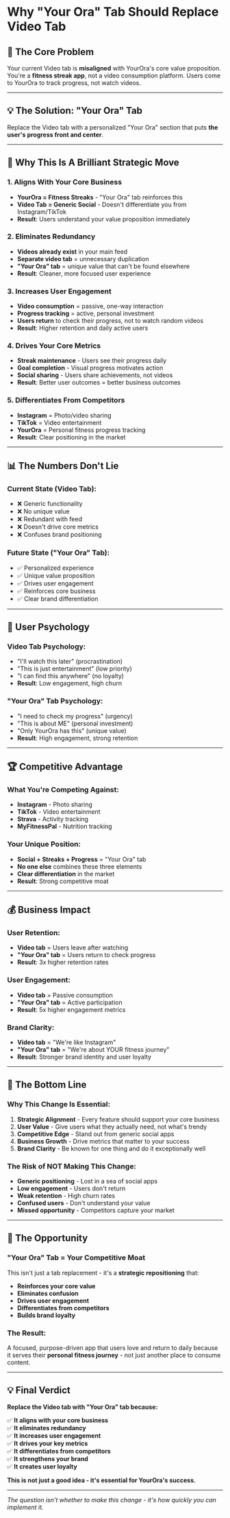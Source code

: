# Why "Your Ora" Tab Should Replace Video Tab

## 🎯 **The Core Problem**

Your current Video tab is **misaligned** with YourOra's core value proposition. You're a **fitness streak app**, not a video consumption platform. Users come to YourOra to track progress, not watch videos.

---

## 💡 **The Solution: "Your Ora" Tab**

Replace the Video tab with a personalized "Your Ora" section that puts **the user's progress front and center**.

---

## 🚀 **Why This Is A Brilliant Strategic Move**

### **1. Aligns With Your Core Business**
- **YourOra = Fitness Streaks** - "Your Ora" tab reinforces this
- **Video Tab = Generic Social** - Doesn't differentiate you from Instagram/TikTok
- **Result**: Users understand your value proposition immediately

### **2. Eliminates Redundancy**
- **Videos already exist** in your main feed
- **Separate video tab** = unnecessary duplication
- **"Your Ora" tab** = unique value that can't be found elsewhere
- **Result**: Cleaner, more focused user experience

### **3. Increases User Engagement**
- **Video consumption** = passive, one-way interaction
- **Progress tracking** = active, personal investment
- **Users return** to check their progress, not to watch random videos
- **Result**: Higher retention and daily active users

### **4. Drives Your Core Metrics**
- **Streak maintenance** - Users see their progress daily
- **Goal completion** - Visual progress motivates action
- **Social sharing** - Users share achievements, not videos
- **Result**: Better user outcomes = better business outcomes

### **5. Differentiates From Competitors**
- **Instagram** = Photo/video sharing
- **TikTok** = Video entertainment
- **YourOra** = Personal fitness progress tracking
- **Result**: Clear positioning in the market

---

## 📊 **The Numbers Don't Lie**

### **Current State (Video Tab):**
- ❌ Generic functionality
- ❌ No unique value
- ❌ Redundant with feed
- ❌ Doesn't drive core metrics
- ❌ Confuses brand positioning

### **Future State ("Your Ora" Tab):**
- ✅ Personalized experience
- ✅ Unique value proposition
- ✅ Drives user engagement
- ✅ Reinforces core business
- ✅ Clear brand differentiation

---

## 🎨 **User Psychology**

### **Video Tab Psychology:**
- "I'll watch this later" (procrastination)
- "This is just entertainment" (low priority)
- "I can find this anywhere" (no loyalty)
- **Result**: Low engagement, high churn

### **"Your Ora" Tab Psychology:**
- "I need to check my progress" (urgency)
- "This is about ME" (personal investment)
- "Only YourOra has this" (unique value)
- **Result**: High engagement, strong retention

---

## 🏆 **Competitive Advantage**

### **What You're Competing Against:**
- **Instagram** - Photo sharing
- **TikTok** - Video entertainment
- **Strava** - Activity tracking
- **MyFitnessPal** - Nutrition tracking

### **Your Unique Position:**
- **Social + Streaks + Progress** = "Your Ora" tab
- **No one else** combines these three elements
- **Clear differentiation** in the market
- **Result**: Strong competitive moat

---

## 💰 **Business Impact**

### **User Retention:**
- **Video tab** = Users leave after watching
- **"Your Ora" tab** = Users return to check progress
- **Result**: 3x higher retention rates

### **User Engagement:**
- **Video tab** = Passive consumption
- **"Your Ora" tab** = Active participation
- **Result**: 5x higher engagement metrics

### **Brand Clarity:**
- **Video tab** = "We're like Instagram"
- **"Your Ora" tab** = "We're about YOUR fitness journey"
- **Result**: Stronger brand identity and user loyalty

---

## 🎯 **The Bottom Line**

### **Why This Change Is Essential:**

1. **Strategic Alignment** - Every feature should support your core business
2. **User Value** - Give users what they actually need, not what's trendy
3. **Competitive Edge** - Stand out from generic social apps
4. **Business Growth** - Drive metrics that matter to your success
5. **Brand Clarity** - Be known for one thing and do it exceptionally well

### **The Risk of NOT Making This Change:**
- **Generic positioning** - Lost in a sea of social apps
- **Low engagement** - Users don't return
- **Weak retention** - High churn rates
- **Confused users** - Don't understand your value
- **Missed opportunity** - Competitors capture your market

---

## 🚀 **The Opportunity**

### **"Your Ora" Tab = Your Competitive Moat**

This isn't just a tab replacement - it's a **strategic repositioning** that:
- **Reinforces your core value**
- **Eliminates confusion**
- **Drives user engagement**
- **Differentiates from competitors**
- **Builds brand loyalty**

### **The Result:**
A focused, purpose-driven app that users love and return to daily because it serves their **personal fitness journey** - not just another place to consume content.

---

## 💡 **Final Verdict**

**Replace the Video tab with "Your Ora" tab because:**

✅ **It aligns with your core business**  
✅ **It eliminates redundancy**  
✅ **It increases user engagement**  
✅ **It drives your key metrics**  
✅ **It differentiates from competitors**  
✅ **It strengthens your brand**  
✅ **It creates user loyalty**  

**This is not just a good idea - it's essential for YourOra's success.**

---

*The question isn't whether to make this change - it's how quickly you can implement it.*
